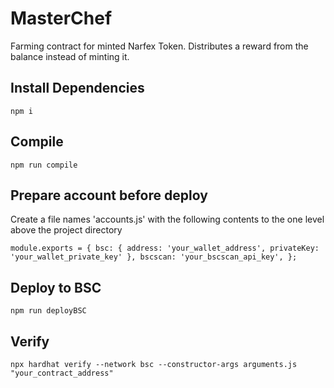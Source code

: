 # MasterChef

Farming contract for minted Narfex Token.
Distributes a reward from the balance instead of minting it.

## Install Dependencies

`npm i`

## Compile

`npm run compile`

## Prepare account before deploy

Create a file names 'accounts.js' with the following contents
to the one level above the project directory

`
module.exports = {
	bsc: {
		address: 'your_wallet_address',
		privateKey: 'your_wallet_private_key'
	},
	bscscan: 'your_bscscan_api_key',
};
`

## Deploy to BSC

`npm run deployBSC`

## Verify

`npx hardhat verify --network bsc --constructor-args arguments.js "your_contract_address"`

